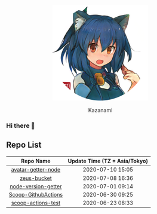 <div class="profile_image" align="center">
  <img class="profile" src="https://raw.githubusercontent.com/Kazanami/avatar-getter-node/master/Kazanami.png">
  <!-- trigger -->
  <p> Kazanami </p>
</div>

### Hi there 👋

## Repo List
| Repo Name | Update Time (TZ = Asia/Tokyo) |
|:---------:|:-----------:|
|[avatar-getter-node](https://github.com/Kazanami/avatar-getter-node.git)|2020-07-10 15:05|
|[zeus-bucket](https://github.com/Kazanami/zeus-bucket.git)|2020-07-08 16:36|
|[node-version-getter](https://github.com/Kazanami/node-version-getter.git)|2020-07-01 09:14|
|[Scoop-GithubActions](https://github.com/Kazanami/Scoop-GithubActions.git)|2020-06-30 09:25|
|[scoop-actions-test](https://github.com/Kazanami/scoop-actions-test.git)|2020-06-23 08:33|
<!--
**Kazanami/Kazanami** is a ✨ _special_ ✨ repository because its `README.md` (this file) appears on your GitHub profile.

Here are some ideas to get you started:

- 🔭 I’m currently working on ...
- 🌱 I’m currently learning ...
- 👯 I’m looking to collaborate on ...
- 🤔 I’m looking for help with ...
- 💬 Ask me about ...
- 📫 How to reach me: ...
- 😄 Pronouns: ...
- ⚡ Fun fact: ...
-->
